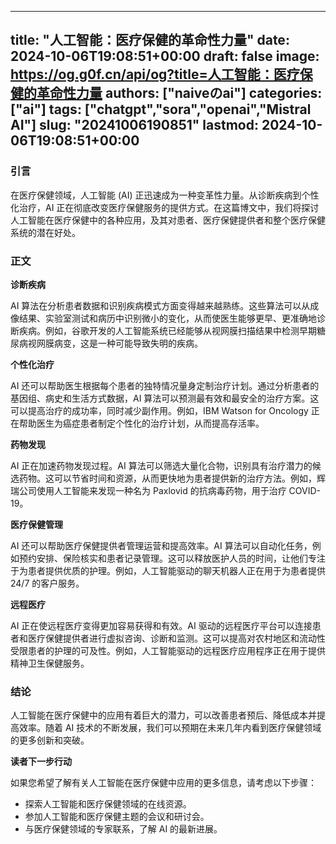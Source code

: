 
---
title: "人工智能：医疗保健的革命性力量"
date: 2024-10-06T19:08:51+00:00
draft: false
image: https://og.g0f.cn/api/og?title=人工智能：医疗保健的革命性力量
authors: ["naiveのai"]
categories: ["ai"]
tags: ["chatgpt","sora","openai","Mistral AI"]
slug: "20241006190851"
lastmod: 2024-10-06T19:08:51+00:00
---
### 引言

在医疗保健领域，人工智能 (AI) 正迅速成为一种变革性力量。从诊断疾病到个性化治疗，AI 正在彻底改变医疗保健服务的提供方式。在这篇博文中，我们将探讨人工智能在医疗保健中的各种应用，及其对患者、医疗保健提供者和整个医疗保健系统的潜在好处。

### 正文

**诊断疾病**

AI 算法在分析患者数据和识别疾病模式方面变得越来越熟练。这些算法可以从成像结果、实验室测试和病历中识别微小的变化，从而使医生能够更早、更准确地诊断疾病。例如，谷歌开发的人工智能系统已经能够从视网膜扫描结果中检测早期糖尿病视网膜病变，这是一种可能导致失明的疾病。

**个性化治疗**

AI 还可以帮助医生根据每个患者的独特情况量身定制治疗计划。通过分析患者的基因组、病史和生活方式数据，AI 算法可以预测最有效和最安全的治疗方案。这可以提高治疗的成功率，同时减少副作用。例如，IBM Watson for Oncology 正在帮助医生为癌症患者制定个性化的治疗计划，从而提高存活率。

**药物发现**

AI 正在加速药物发现过程。AI 算法可以筛选大量化合物，识别具有治疗潜力的候选药物。这可以节省时间和资源，从而更快地为患者提供新的治疗方法。例如，辉瑞公司使用人工智能来发现一种名为 Paxlovid 的抗病毒药物，用于治疗 COVID-19。

**医疗保健管理**

AI 还可以帮助医疗保健提供者管理运营和提高效率。AI 算法可以自动化任务，例如预约安排、保险核实和患者记录管理。这可以释放医护人员的时间，让他们专注于为患者提供优质的护理。例如，人工智能驱动的聊天机器人正在用于为患者提供 24/7 的客户服务。

**远程医疗**

AI 正在使远程医疗变得更加容易获得和有效。AI 驱动的远程医疗平台可以连接患者和医疗保健提供者进行虚拟咨询、诊断和监测。这可以提高对农村地区和流动性受限患者的护理的可及性。例如，人工智能驱动的远程医疗应用程序正在用于提供精神卫生保健服务。

### 结论

人工智能在医疗保健中的应用有着巨大的潜力，可以改善患者预后、降低成本并提高效率。随着 AI 技术的不断发展，我们可以预期在未来几年内看到医疗保健领域的更多创新和突破。

**读者下一步行动**

如果您希望了解有关人工智能在医疗保健中应用的更多信息，请考虑以下步骤：

- 探索人工智能和医疗保健领域的在线资源。
- 参加人工智能和医疗保健主题的会议和研讨会。
- 与医疗保健领域的专家联系，了解 AI 的最新进展。